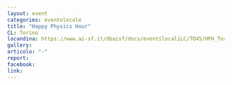 ```yaml
---
layout: event
categories: eventolocale
title: "Happy Physics Hour"
CL: Torino
locandina: https://www.ai-sf.it/dbaisf/docs/eventilocaliLC/TO45/HPH_Torino.png
gallery:
articolo: "-"
report:
facebook: 
link: 
---
```

